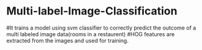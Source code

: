 # Multi-label-Image-Classification
#It trains a model using svm classifier to correctly predict the outcome of a multi labeled image data(rooms in a restaurent)
#HOG features are extracted from the images and used for training.
